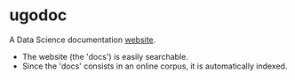 # ugodoc

A Data Science documentation [website](https://ugoproto.github.io/ugodoc/).

- The website (the 'docs') is easily searchable.
- Since the 'docs' consists in an online corpus, it is automatically indexed.
